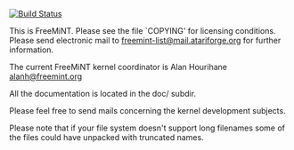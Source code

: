[![Build Status](https://travis-ci.org/mikrosk/freemint.svg?branch=master)](https://travis-ci.org/freemint/freemint)

This is FreeMiNT.  Please see the file `COPYING' for licensing conditions.
Please send electronic mail to freemint-list@mail.atariforge.org for further 
information.

The current FreeMiNT kernel coordinator is Alan Hourihane
<alanh@freemint.org>

All the documentation is located in the doc/ subdir.

Please feel free to send mails concerning the kernel development subjects.

Please note that if your file system doesn't support long filenames
some of the files could have unpacked with truncated names.
